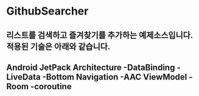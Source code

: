# GithubSearcher

리스트를 검색하고 즐겨찾기를 추가하는 예제소스입니다.
적용된 기술은 아래와 같습니다.
------------------------------
Android JetPack Architecture
-DataBinding
-LiveData
-Bottom Navigation
-AAC ViewModel
-Room
-coroutine
------------------------------
